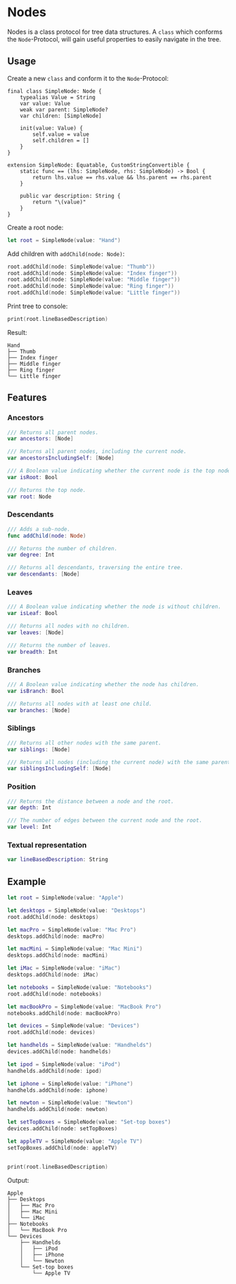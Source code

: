 # Nodes

Nodes is a class protocol for tree data structures.
A `class` which conforms the `Node`-Protocol, will gain useful properties to easily navigate in the tree. 

## Usage

Create a new `class` and conform it to the `Node`-Protocol:

```
final class SimpleNode: Node {
    typealias Value = String
    var value: Value
    weak var parent: SimpleNode?
    var children: [SimpleNode]
    
    init(value: Value) {
        self.value = value
        self.children = []
    }
}

extension SimpleNode: Equatable, CustomStringConvertible {
    static func == (lhs: SimpleNode, rhs: SimpleNode) -> Bool {
        return lhs.value == rhs.value && lhs.parent == rhs.parent
    }

    public var description: String {
        return "\(value)"
    }
}
```

Create a root node:

```swift
let root = SimpleNode(value: "Hand")
```

Add children with `addChild(node: Node)`:

```swift
root.addChild(node: SimpleNode(value: "Thumb"))
root.addChild(node: SimpleNode(value: "Index finger"))
root.addChild(node: SimpleNode(value: "Middle finger"))
root.addChild(node: SimpleNode(value: "Ring finger"))
root.addChild(node: SimpleNode(value: "Little finger"))
```

Print tree to console:

```swift
print(root.lineBasedDescription)
```

Result:

```
Hand
├── Thumb
├── Index finger
├── Middle finger
├── Ring finger
└── Little finger
```

## Features

### Ancestors

```swift
/// Returns all parent nodes.
var ancestors: [Node]
```

```swift
/// Returns all parent nodes, including the current node.
var ancestorsIncludingSelf: [Node]
```

```swift
/// A Boolean value indicating whether the current node is the top node.
var isRoot: Bool
```

```swift
/// Returns the top node.
var root: Node
```

### Descendants

```swift
/// Adds a sub-node.
func addChild(node: Node)
```

```swift
/// Returns the number of children.
var degree: Int
```

```swift
/// Returns all descendants, traversing the entire tree.
var descendants: [Node]
```

### Leaves

```swift
/// A Boolean value indicating whether the node is without children.
var isLeaf: Bool
```

```swift
/// Returns all nodes with no children.
var leaves: [Node]
```

```swift
/// Returns the number of leaves.
var breadth: Int
```

### Branches

```swift
/// A Boolean value indicating whether the node has children.
var isBranch: Bool
```

```swift
/// Returns all nodes with at least one child.
var branches: [Node]
```

### Siblings

```swift
/// Returns all other nodes with the same parent.
var siblings: [Node]
```

```swift
/// Returns all nodes (including the current node) with the same parent.
var siblingsIncludingSelf: [Node]
```

### Position

```swift
/// Returns the distance between a node and the root.
var depth: Int
```

```swift
/// The number of edges between the current node and the root.
var level: Int
```

### Textual representation

```swift
var lineBasedDescription: String
```


## Example

```swift
let root = SimpleNode(value: "Apple")

let desktops = SimpleNode(value: "Desktops")
root.addChild(node: desktops)

let macPro = SimpleNode(value: "Mac Pro")
desktops.addChild(node: macPro)

let macMini = SimpleNode(value: "Mac Mini")
desktops.addChild(node: macMini)

let iMac = SimpleNode(value: "iMac")
desktops.addChild(node: iMac)

let notebooks = SimpleNode(value: "Notebooks")
root.addChild(node: notebooks)

let macBookPro = SimpleNode(value: "MacBook Pro")
notebooks.addChild(node: macBookPro)

let devices = SimpleNode(value: "Devices")
root.addChild(node: devices)

let handhelds = SimpleNode(value: "Handhelds")
devices.addChild(node: handhelds)

let ipod = SimpleNode(value: "iPod")
handhelds.addChild(node: ipod)

let iphone = SimpleNode(value: "iPhone")
handhelds.addChild(node: iphone)

let newton = SimpleNode(value: "Newton")
handhelds.addChild(node: newton)

let setTopBoxes = SimpleNode(value: "Set-top boxes")
devices.addChild(node: setTopBoxes)

let appleTV = SimpleNode(value: "Apple TV")
setTopBoxes.addChild(node: appleTV)


print(root.lineBasedDescription)
```

Output:

```
Apple
├── Desktops
│   ├── Mac Pro
│   ├── Mac Mini
│   └── iMac
├── Notebooks
│   └── MacBook Pro
└── Devices
    ├── Handhelds
    │   ├── iPod
    │   ├── iPhone
    │   └── Newton
    └── Set-top boxes
        └── Apple TV
```
